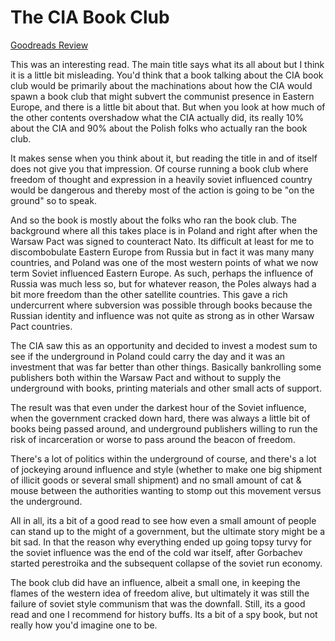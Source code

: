 # The CIA Book Club
[Goodreads Review](https://www.goodreads.com/review/show/7823429733)

This was an interesting read. The main title says what its all about but I think it is a little bit misleading. You'd think that a book talking about the CIA book club would be primarily about the machinations about how the CIA would spawn a book club that might subvert the communist presence in Eastern Europe, and there is a little bit about that. But when you look at how much of the other contents overshadow what the CIA actually did, its really 10% about the CIA and 90% about the Polish folks who actually ran the book club.

It makes sense when you think about it, but reading the title in and of itself does not give you that impression. Of course running a book club where freedom of thought and expression in a heavily soviet influenced country would be dangerous and thereby most of the action is going to be "on the ground" so to speak.

And so the book is mostly about the folks who ran the book club. The background where all this takes place is in Poland and right after when the Warsaw Pact was signed to counteract Nato. Its difficult at least for me to discombobulate Eastern Europe from Russia but in fact it was many many countries, and Poland was one of the most western points of what we now term Soviet influenced Eastern Europe. As such, perhaps the influence of Russia was much less so, but for whatever reason, the Poles always had a bit more freedom than the other satellite countries. This gave a rich undercurrent where subversion was possible through books because the Russian identity and influence was not quite as strong as in other Warsaw Pact countries.

The CIA saw this as an opportunity and decided to invest a modest sum to see if the underground in Poland could carry the day and it was an investment that was far better than other things. Basically bankrolling some publishers both within the Warsaw Pact and without to supply the underground with books, printing materials and other small acts of support.

The result was that even under the darkest hour of the Soviet influence, when the government cracked down hard, there was always a little bit of books being passed around, and underground publishers willing to run the risk of incarceration or worse to pass around the beacon of freedom.

There's a lot of politics within the underground of course, and there's a lot of jockeying around influence and style (whether to make one big shipment of illicit goods or several small shipment) and no small amount of cat & mouse between the authorities wanting to stomp out this movement versus the underground.

All in all, its a bit of a good read to see how even a small amount of people can stand up to the might of a government, but the ultimate story might be a bit sad. In that the reason why everything ended up going topsy turvy for the soviet influence was the end of the cold war itself, after Gorbachev started perestroika and the subsequent collapse of the soviet run economy.

The book club did have an influence, albeit a small one, in keeping the flames of the western idea of freedom alive, but ultimately it was still the failure of soviet style communism that was the downfall. Still, its a good read and one I recommend for history buffs. Its a bit of a spy book, but not really how you'd imagine one to be.
